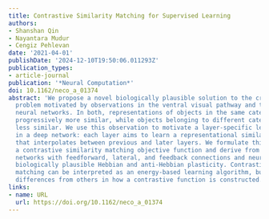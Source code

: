 ```yaml
---
title: Contrastive Similarity Matching for Supervised Learning
authors:
- Shanshan Qin
- Nayantara Mudur
- Cengiz Pehlevan
date: '2021-04-01'
publishDate: '2024-12-10T19:50:06.011293Z'
publication_types:
- article-journal
publication: '*Neural Computation*'
doi: 10.1162/neco_a_01374
abstract: 'We propose a novel biologically plausible solution to the credit assignment
  problem motivated by observations in the ventral visual pathway and trained deep
  neural networks. In both, representations of objects in the same category become
  progressively more similar, while objects belonging to different categories become
  less similar. We use this observation to motivate a layer-specific learning goal
  in a deep network: each layer aims to learn a representational similarity matrix
  that interpolates between previous and later layers. We formulate this idea using
  a contrastive similarity matching objective function and derive from it deep neural
  networks with feedforward, lateral, and feedback connections and neurons that exhibit
  biologically plausible Hebbian and anti-Hebbian plasticity. Contrastive similarity
  matching can be interpreted as an energy-based learning algorithm, but with significant
  differences from others in how a contrastive function is constructed.'
links:
- name: URL
  url: https://doi.org/10.1162/neco_a_01374
---
```

